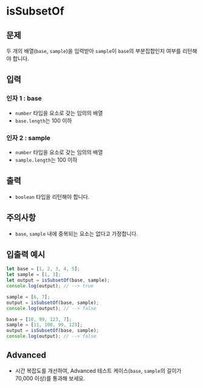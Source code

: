 # **isSubsetOf**

## **문제**

두 개의 배열(`base`, `sample`)을 입력받아 `sample`이 `base`의 부분집합인지 여부를 리턴해야 합니다.

## **입력**

### **인자 1 : base**

- `number` 타입을 요소로 갖는 임의의 배열
- `base.length`는 100 이하

### **인자 2 : sample**

- `number` 타입을 요소로 갖는 임의의 배열
- `sample.length`는 100 이하

## **출력**

- `boolean` 타입을 리턴해야 합니다.

## **주의사항**

- `base`, `sample` 내에 중복되는 요소는 없다고 가정합니다.

## **입출력 예시**

```js
let base = [1, 2, 3, 4, 5];
let sample = [1, 3];
let output = isSubsetOf(base, sample);
console.log(output); // --> true

sample = [6, 7];
output = isSubsetOf(base, sample);
console.log(output); // --> false

base = [10, 99, 123, 7];
sample = [11, 100, 99, 123];
output = isSubsetOf(base, sample);
console.log(output); // --> false
```

## **Advanced**

- 시간 복잡도를 개선하여, Advanced 테스트 케이스(`base`, `sample`의 길이가 70,000 이상)를 통과해 보세요.
